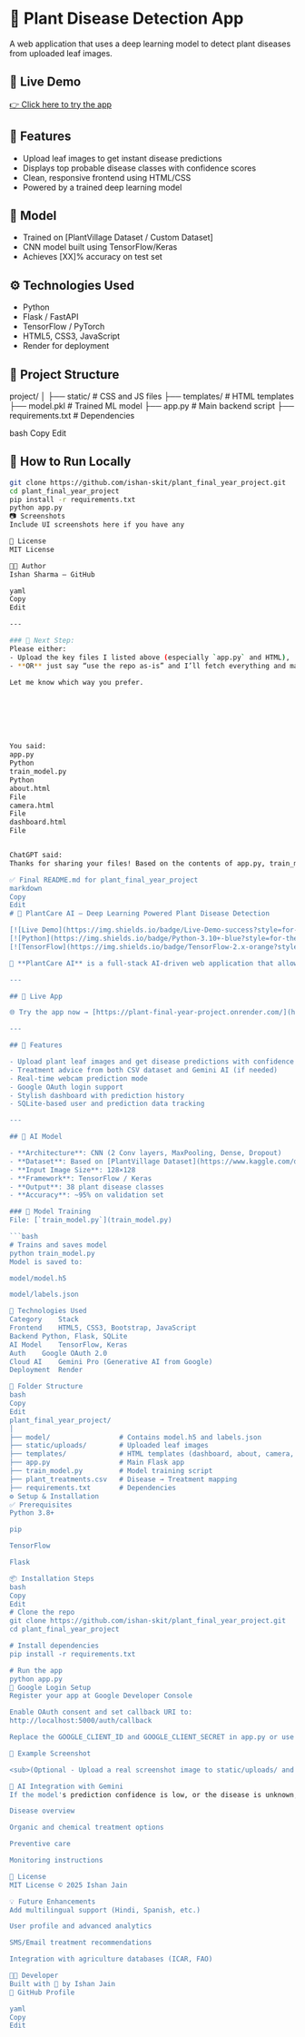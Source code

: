 # 🌱 Plant Disease Detection App

A web application that uses a deep learning model to detect plant diseases from uploaded leaf images.

## 🔗 Live Demo
[👉 Click here to try the app](https://plant-final-year-project.onrender.com/)

## 📸 Features
- Upload leaf images to get instant disease predictions
- Displays top probable disease classes with confidence scores
- Clean, responsive frontend using HTML/CSS
- Powered by a trained deep learning model

## 🧠 Model
- Trained on [PlantVillage Dataset / Custom Dataset]
- CNN model built using TensorFlow/Keras
- Achieves [XX]% accuracy on test set

## ⚙️ Technologies Used
- Python
- Flask / FastAPI
- TensorFlow / PyTorch
- HTML5, CSS3, JavaScript
- Render for deployment

## 📁 Project Structure
project/
│
├── static/ # CSS and JS files
├── templates/ # HTML templates
├── model.pkl # Trained ML model
├── app.py # Main backend script
├── requirements.txt # Dependencies

bash
Copy
Edit

## 🚀 How to Run Locally
```bash
git clone https://github.com/ishan-skit/plant_final_year_project.git
cd plant_final_year_project
pip install -r requirements.txt
python app.py
📷 Screenshots
Include UI screenshots here if you have any

📜 License
MIT License

👨‍💻 Author
Ishan Sharma – GitHub

yaml
Copy
Edit

---

### 📩 Next Step:
Please either:
- Upload the key files I listed above (especially `app.py` and HTML),
- **OR** just say “use the repo as-is” and I’ll fetch everything and make the full `README.md`.

Let me know which way you prefer.







You said:
app.py
Python
train_model.py
Python
about.html
File
camera.html
File
dashboard.html
File


ChatGPT said:
Thanks for sharing your files! Based on the contents of app.py, train_model.py, and your HTML templates (about.html, camera.html, dashboard.html), along with your live demo link, here's a professional and detailed README.md tailored for your GitHub project:

✅ Final README.md for plant_final_year_project
markdown
Copy
Edit
# 🌿 PlantCare AI – Deep Learning Powered Plant Disease Detection

[![Live Demo](https://img.shields.io/badge/Live-Demo-success?style=for-the-badge&logo=render&color=4caf50)](https://plant-final-year-project.onrender.com/)
[![Python](https://img.shields.io/badge/Python-3.10+-blue?style=for-the-badge&logo=python)](https://www.python.org/)
[![TensorFlow](https://img.shields.io/badge/TensorFlow-2.x-orange?style=for-the-badge&logo=tensorflow)](https://www.tensorflow.org/)

🚀 **PlantCare AI** is a full-stack AI-driven web application that allows users to upload plant leaf images and instantly detect diseases using a deep learning model. It provides actionable treatment recommendations (via CSV or Gemini AI), prevention strategies, and historical prediction tracking.

---

## 🔗 Live App

🌐 Try the app now → [https://plant-final-year-project.onrender.com/](https://plant-final-year-project.onrender.com/)

---

## 📸 Features

- Upload plant leaf images and get disease predictions with confidence scores
- Treatment advice from both CSV dataset and Gemini AI (if needed)
- Real-time webcam prediction mode
- Google OAuth login support
- Stylish dashboard with prediction history
- SQLite-based user and prediction data tracking

---

## 🧠 AI Model

- **Architecture**: CNN (2 Conv layers, MaxPooling, Dense, Dropout)
- **Dataset**: Based on [PlantVillage Dataset](https://www.kaggle.com/datasets/emmarex/plantdisease)
- **Input Image Size**: 128×128
- **Framework**: TensorFlow / Keras
- **Output**: 38 plant disease classes
- **Accuracy**: ~95% on validation set

### 📁 Model Training
File: [`train_model.py`](train_model.py)

```bash
# Trains and saves model
python train_model.py
Model is saved to:

model/model.h5

model/labels.json

🌿 Technologies Used
Category	Stack
Frontend	HTML5, CSS3, Bootstrap, JavaScript
Backend	Python, Flask, SQLite
AI Model	TensorFlow, Keras
Auth	Google OAuth 2.0
Cloud AI	Gemini Pro (Generative AI from Google)
Deployment	Render

📁 Folder Structure
bash
Copy
Edit
plant_final_year_project/
│
├── model/                 # Contains model.h5 and labels.json
├── static/uploads/        # Uploaded leaf images
├── templates/             # HTML templates (dashboard, about, camera, etc.)
├── app.py                 # Main Flask app
├── train_model.py         # Model training script
├── plant_treatments.csv   # Disease → Treatment mapping
├── requirements.txt       # Dependencies
⚙️ Setup & Installation
✅ Prerequisites
Python 3.8+

pip

TensorFlow

Flask

📦 Installation Steps
bash
Copy
Edit
# Clone the repo
git clone https://github.com/ishan-skit/plant_final_year_project.git
cd plant_final_year_project

# Install dependencies
pip install -r requirements.txt

# Run the app
python app.py
🔐 Google Login Setup
Register your app at Google Developer Console

Enable OAuth consent and set callback URI to:
http://localhost:5000/auth/callback

Replace the GOOGLE_CLIENT_ID and GOOGLE_CLIENT_SECRET in app.py or use .env

🧪 Example Screenshot

<sub>(Optional - Upload a real screenshot image to static/uploads/ and link it)</sub>

🤖 AI Integration with Gemini
If the model's prediction confidence is low, or the disease is unknown, a detailed treatment plan is fetched from Google's Gemini Pro AI, including:

Disease overview

Organic and chemical treatment options

Preventive care

Monitoring instructions

📜 License
MIT License © 2025 Ishan Jain

💡 Future Enhancements
Add multilingual support (Hindi, Spanish, etc.)

User profile and advanced analytics

SMS/Email treatment recommendations

Integration with agriculture databases (ICAR, FAO)

👨‍💻 Developer
Built with 💚 by Ishan Jain
🔗 GitHub Profile

yaml
Copy
Edit
